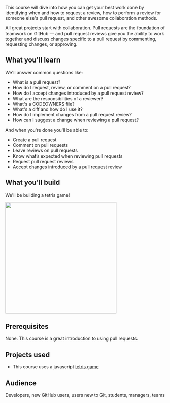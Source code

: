 This course will dive into how you can get your best work done by identifying when and how to request a review, how to perform a review for someone else's pull request, and other awesome collaboration methods.

All great projects start with collaboration. Pull requests are the foundation of teamwork on GitHub — and pull request reviews give you the ability to work together and discuss changes specific to a pull request by commenting, requesting changes, or approving.

## What you'll learn

We'll answer common questions like:
- What is a pull request?
- How do I request, review, or comment on a pull request?
- How do I accept changes introduced by a pull request review?
- What are the responsibilities of a reviewer?
- What's a CODEOWNERS file?
- What's a diff and how do I use it?
- How do I implement changes from a pull request review?
- How can I suggest a change when reviewing a pull request?

And when you're done you'll be able to:
- Create a pull request
- Comment on pull requests
- Leave reviews on pull requests
- Know what’s expected when reviewing pull requests
- Request pull request reviews
- Accept changes introduced by a pull request review


## What you'll build
We'll be building a tetris game!

<p align="left">
  <img src="https://user-images.githubusercontent.com/57373296/75575281-e332b200-5a2d-11ea-94da-8ce317ab1206.gif" width="350" height="350">
</p>

## Prerequisites
None. This course is a great introduction to using pull requests.

## Projects used
- This course uses a javascript [tetris game](https://github.com/jakesgordon/javascript-tetris)

## Audience

Developers, new GitHub users, users new to Git, students, managers, teams
